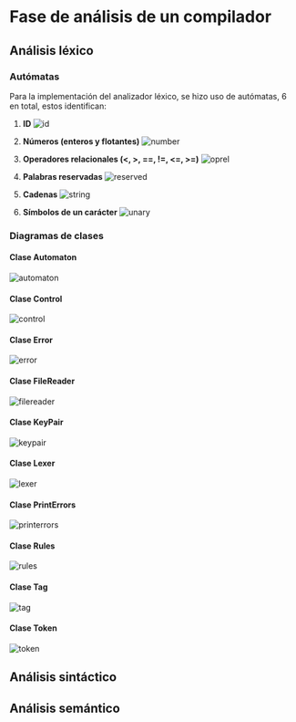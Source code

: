 # Fase de análisis de un compilador

## Análisis léxico

### Autómatas

Para la implementación del analizador léxico, se hizo uso de autómatas, 6 en total, estos identifican:

1. **ID**
![id](assets/id.png)

2. **Números (enteros y flotantes)**
![number](assets/number.png)

3. **Operadores relacionales (<, >, ==, !=, <=, >=)**
![oprel](assets/oprel.png)

4. **Palabras reservadas**
![reserved](assets/reserved.png)

5. **Cadenas**
![string](assets/string.png)

6. **Símbolos de un carácter**
![unary](assets/unary.png)

### Diagramas de clases

#### Clase Automaton 

![automaton](assets/uml/Automaton.png)


#### Clase Control 

![control](assets/uml/Control.png)


#### Clase Error 

![error](assets/uml/Error.png)


#### Clase FileReader 

![filereader](assets/uml/FileReader.png)


#### Clase KeyPair 

![keypair](assets/uml/KeyPair.png)


#### Clase Lexer 

![lexer](assets/uml/Lexer.png)


#### Clase PrintErrors 

![printerrors](assets/uml/PrintErrors.png)


#### Clase Rules 

![rules](assets/uml/Rules.png)


#### Clase Tag 

![tag](assets/uml/Tag.png)


#### Clase Token 

![token](assets/uml/Token.png)


## Análisis sintáctico

## Análisis semántico